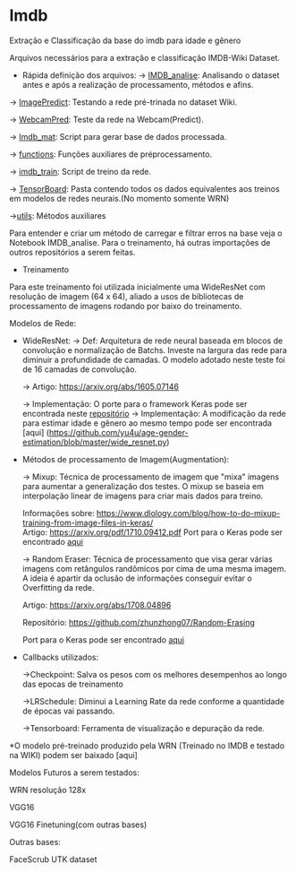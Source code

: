 # Imdb
Extração e Classificação da base do imdb para idade e gênero




Arquivos necessários para a extração e classificação IMDB-Wiki Dataset.

- Rápida definição dos arquivos:
-> [IMDB_analise](https://github.com/Brunogomes97/Imdb/blob/master/IMDB_Analise.ipynb): Analisando o dataset antes e após a realização de processamento, métodos e afins.

-> [ImagePredict](https://github.com/Brunogomes97/Imdb/blob/master/ImagePredict%20.ipynb): Testando a rede pré-trinada no dataset Wiki.

-> [WebcamPred](https://github.com/Brunogomes97/Imdb/blob/master/WebcamPred.py): Teste da rede na Webcam(Predict).

-> [Imdb_mat](https://github.com/Brunogomes97/Imdb/blob/master/imdb_mat.py): Script para gerar base de dados processada.

-> [functions](https://github.com/Brunogomes97/Imdb/blob/master/functions.py): Funções auxiliares de préprocessamento.

-> [imdb_train](https://github.com/Brunogomes97/Imdb/blob/master/imdb_train.py): Script de treino da rede.

-> [TensorBoard](https://github.com/Brunogomes97/Imdb/tree/master/Tensorboard): Pasta contendo todos os dados equivalentes aos treinos em modelos de redes neurais.(No momento somente WRN)

->[utils](https://github.com/Brunogomes97/Imdb/blob/master/utils.py): Métodos auxiliares


Para entender e criar um método de carregar e filtrar erros na base veja o Notebook IMDB_analise. Para o treinamento, há outras importações de outros repositórios a serem feitas.

 - Treinamento
 
 Para este treinamento foi utilizada inicialmente uma WideResNet com resolução de imagem (64 x 64), aliado a usos de bibliotecas de processamento de imagens rodando por baixo do treinamento. 
 
 Modelos de Rede:
 
- WideResNet: 
  -> Def: Arquitetura de rede neural baseada em blocos de convolução e normalização de Batchs. Investe na largura das rede para diminuir a profundidade de camadas. O modelo adotado neste teste foi de 16 camadas de convolução.
  
  -> Artigo: https://arxiv.org/abs/1605.07146
  
  -> Implementação: O porte para o framework Keras pode ser encontrada neste [repositório](https://github.com/asmith26/wide_resnets_keras)
  -> Implementação: A modificação da rede para estimar idade e gênero ao mesmo tempo pode ser encontrada [aqui]
 (https://github.com/yu4u/age-gender-estimation/blob/master/wide_resnet.py)
  
  
- Métodos de processamento de Imagem(Augmentation):

  -> Mixup: Técnica de processamento de imagem que "mixa" imagens para aumentar a generalização dos testes. O mixup se baseia em interpolação linear de imagens para criar mais dados para treino.
  
   Informações sobre: https://www.dlology.com/blog/how-to-do-mixup-training-from-image-files-in-keras/  
   Artigo: https://arxiv.org/pdf/1710.09412.pdf
   Port para o Keras pode ser encontrado [aqui](https://github.com/yu4u/age-gender-estimation/blob/master/mixup_generator.py)
  
  -> Random Eraser: Técnica de processamento que visa gerar várias imagens com retângulos randômicos por cima de uma mesma imagem. A ideia é apartir da oclusão de informações conseguir evitar o Overfitting da rede.
  
  Artigo: https://arxiv.org/abs/1708.04896
          
  Repositório: https://github.com/zhunzhong07/Random-Erasing
          
  Port para o Keras pode ser encontrado [aqui](https://github.com/yu4u/age-gender-estimation/blob/master/random_eraser.py)
          
- Callbacks utilizados:

   ->Checkpoint: Salva os pesos com os melhores desempenhos ao longo das epocas de treinamento
   
   ->LRSchedule: Diminui a Learning Rate da rede conforme a quantidade de épocas vai passando.
   
   ->Tensorboard: Ferramenta de visualização e depuração da rede.
   
*O modelo pré-treinado produzido pela WRN (Treinado no IMDB e testado na WIKI) podem ser baixado [aqui]


Modelos Futuros a serem testados:

  WRN resolução 128x
  
  VGG16
  
  VGG16 Finetuning(com outras bases)
  
Outras bases:

  FaceScrub
  UTK dataset

          
  





